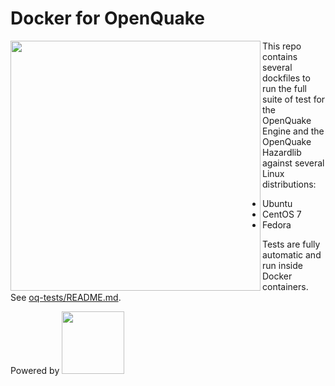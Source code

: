 # Docker for OpenQuake

<img align="left" src="https://www.globalquakemodel.org/media/storage/oq-logo.png" width="400px">

This repo contains several dockfiles to run the full suite of test for the OpenQuake Engine and the OpenQuake Hazardlib against several Linux distributions:

- Ubuntu
- CentOS 7
- Fedora

Tests are fully automatic and run inside Docker containers. See [oq-tests/README.md](README.md).

Powered by
<img src="https://upload.wikimedia.org/wikipedia/commons/7/79/Docker_%28container_engine%29_logo.png" width="100px">


